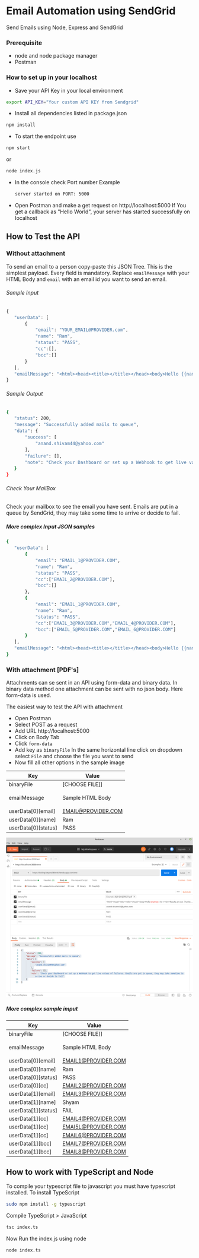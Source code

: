 # Email Automation using SendGrid
Send Emails using Node, Express and SendGrid
### Prerequisite
- node and node package manager
- Postman
 
### How to set up in your localhost
- Save your API Key in your local environment
```bash
export API_KEY="Your custom API KEY from Sendgrid"
```
- Install all dependencies listed in package.json
```bash
npm install
```
- To start the endpoint use
```bash
npm start
```
or
```bash
node index.js
```
- In the console check Port number
  Example
  ```bash
  server started on PORT: 5000
  ```
- Open Postman and make a get request on http://localhost:5000
If You get a callback as "Hello World", your server has started successfully on localhost 
 
## How to Test the API
### Without attachment
To send an email to a person copy-paste this JSON Tree. This is the simplest payload. Every field is mandatory. Replace ``` emailMessage ``` with your HTML Body and ``` email ``` with an email id you want to send an email.
###### Sample Input
```js
{
   "userData": [
       {
           "email": "YOUR_EMAIL@PROVIDER.com",
           "name": "Ram",
           "status": "PASS",
           "cc":[],
           "bcc":[]
       }
   ],
   "emailMessage": "<html><head><title></title></head><body>Hello {{name}} ,<br /><br/>Results are out<br /><br/><br /><br/>You are designated as {{status}}<br /><br/></body></html>"
}
```
 
###### Sample Output
```bash
{
   "status": 200,
   "message": "Successfully added mails to queue",
   "data": {
       "success": [
           "anand.shivam44@yahoo.com"
       ],
       "failure": [],
       "note": "Check your Dashboard or set up a Webhook to get live values of failures. Emails are put in a queue, they may take some time to arrive or decide to fail"
   }
}
```
###### Check Your MailBox </br>
Check your mailbox to see the email you have sent. Emails are put in a queue by SendGrid, they may take some time to arrive or decide to fail.
 
##### More complex Input JSON samples
```bash
{
   "userData": [
       {
           "email": "EMAIL_1@PROVIDER.COM",
           "name": "Ram",
           "status": "PASS",
           "cc":["EMAIL_2@PROVIDER.COM"],
           "bcc":[]
       },
       {
           "email": "EMAIL_1@PROVIDER.COM",
           "name": "Ram",
           "status": "PASS",
           "cc":["EMAIL_3@PROVIDER.COM","EMAIL_4@PROVIDER.COM"],
           "bcc":["EMAIL_5@PROVIDER.COM","EMAIL_6@PROVIDER.COM"]
       }
   ],
   "emailMessage": "<html><head><title></title></head><body>Hello {{name}} ,<br /><br/>Results are out<br /><br/><br /><br/>You are designated as {{status}} This is the raw body<br /><br/></body></html>"
}
```
### With attachment [PDF's]
Attachments can se sent in an API using form-data and binary data. In binary data method one attachment can be sent with no json body. Here form-data is used.
 
The easiest way to test the API with attachment
- Open Postman
- Select POST as a request
- Add URL http://localhost:5000
- Click on Body Tab
- Click ``` form-data ```
- Add key as ```binaryFile``` In the same horizontal line click on dropdown select ```File``` and choose the file you want to send
- Now fill all other options in the sample image
 
Key | Value |
--- | --- |
binaryFile | [CHOOSE FILE]] |
emailMessage | <p>Sample HTML Body</p> |
userData[0][email] | EMAIL@PROVIDER.COM |
userData[0][name] | Ram |
userData[0][status] | PASS |
 
![with attachment image](image_2.png)
 
##### More complex sample imput
Key | Value |
--- | --- |
binaryFile | [CHOOSE FILE]] |
emailMessage | <p>Sample HTML Body</p> |
userData[0][email] | EMAIL1@PROVIDER.COM |
userData[0][name] | Ram |
userData[0][status] | PASS |
userData[0][cc] | EMAIL2@PROVIDER.COM |
userData[1][email] | EMAIL3@PROVIDER.COM |
userData[1][name] | Shyam |
userData[1][status] | FAIL |
userData[1][cc] | EMAIL4@PROVIDER.COM |
userData[1][cc] | EMAI5L@PROVIDER.COM |
userData[1][cc] | EMAIL6@PROVIDER.COM |
userData[1][bcc] | EMAIL7@PROVIDER.COM |
userData[1][bcc] | EMAIL8@PROVIDER.COM |
 
 
## How to work with TypeScript and Node
To compile your typescript file to javascript you must have typescript installed. To install TypeScript
```bash
sudo npm install -g typescript
```
Compile TypeScript > JavaScript
```bash
tsc index.ts
```
Now Run the index.js using node
```bash
node index.ts
```
